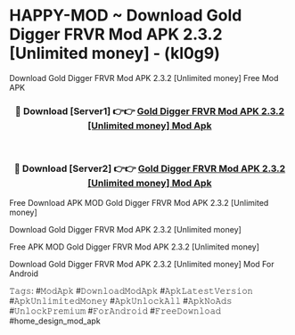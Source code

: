 # HAPPY-MOD ~ Download Gold Digger FRVR Mod APK 2.3.2 [Unlimited money] - (kl0g9)
Download Gold Digger FRVR Mod APK 2.3.2 [Unlimited money] Free Mod APK

<div align="center">
<h3>🔴 Download [Server1] 👉👉 <a href="https://apk-comot.site?title=Gold_Digger_FRVR_Mod_APK_2.3.2_[Unlimited_money]">Gold Digger FRVR Mod APK 2.3.2 [Unlimited money] Mod Apk</a></h3><br>

<h3>🔴 Download [Server2] 👉👉 <a href="https://apk-comot.site?title=Gold_Digger_FRVR_Mod_APK_2.3.2_[Unlimited_money]">Gold Digger FRVR Mod APK 2.3.2 [Unlimited money] Mod Apk</a></h3>
</div>


Free Download APK MOD Gold Digger FRVR Mod APK 2.3.2 [Unlimited money]

Download Gold Digger FRVR Mod APK 2.3.2 [Unlimited money] 

Free APK MOD Gold Digger FRVR Mod APK 2.3.2 [Unlimited money] 

Download Gold Digger FRVR Mod APK 2.3.2 [Unlimited money] Mod For Android

𝚃𝚊𝚐𝚜: #𝙼𝚘𝚍𝙰𝚙𝚔 #𝙳𝚘𝚠𝚗𝚕𝚘𝚊𝚍𝙼𝚘𝚍𝙰𝚙𝚔 #𝙰𝚙𝚔𝙻𝚊𝚝𝚎𝚜𝚝𝚅𝚎𝚛𝚜𝚒𝚘𝚗 #𝙰𝚙𝚔𝚄𝚗𝚕𝚒𝚖𝚒𝚝𝚎𝚍𝙼𝚘𝚗𝚎𝚢 #𝙰𝚙𝚔𝚄𝚗𝚕𝚘𝚌𝚔𝙰𝚕𝚕 #𝙰𝚙𝚔𝙽𝚘𝙰𝚍𝚜 #𝚄𝚗𝚕𝚘𝚌𝚔𝙿𝚛𝚎𝚖𝚒𝚞𝚖 #𝙵𝚘𝚛𝙰𝚗𝚍𝚛𝚘𝚒𝚍 #𝙵𝚛𝚎𝚎𝙳𝚘𝚠𝚗𝚕𝚘𝚊𝚍 #home_design_mod_apk